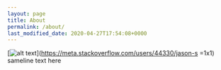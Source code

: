 ```yaml
---
layout: page
title: About
permalink: /about/
last_modified_date: 2020-04-27T17:54:08+0000
---
```


[![alt text](https://www.gravatar.com/avatar/… "Let's check Jason S' profile page")](https://meta.stackoverflow.com/users/44330/jason-s =1x1) sameline text here
